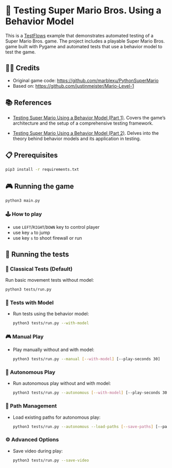 # 🍄 Testing Super Mario Bros. Using a Behavior Model 

This is a [TestFlows](https://testflows.com) example that demonstrates automated testing of a Super Mario Bros. game. The project includes a playable Super Mario Bros. game built with Pygame and automated tests that use a behavior model to test the game.

## 👨‍💻 Credits

* Original game code: https://github.com/marblexu/PythonSuperMario
* Based on: https://github.com/justinmeister/Mario-Level-1

## 📚 References

* [Testing Super Mario Using a Behavior Model (Part 1)](https://testflows.com/blog/testing-super-mario-using-a-behavior-model-part1/).
  Covers the game’s architecture and the setup of a comprehensive testing framework.

* [Testing Super Mario Using a Behavior Model (Part 2)](https://testflows.com/blog/testing-super-mario-using-a-behavior-model-part2/).
  Delves into the theory behind behavior models and its application in testing.

## 📋 Prerequisites

```bash
pip3 install -r requirements.txt
```

## 🎮 Running the game

```bash
python3 main.py
```

### 🕹️ How to play

* use `LEFT`/`RIGHT`/`DOWN` key to control player
* use key `a` to jump
* use key `s` to shoot firewall or run

## 🧪 Running the tests

### 🎯 Classical Tests (Default)
Run basic movement tests without model:
```bash
python3 tests/run.py
```

### 🤖 Tests with Model
* Run tests using the behavior model:
  ```bash
  python3 tests/run.py --with-model
  ```

### 🎮 Manual Play
* Play manually without and with model:
  ```bash
  python3 tests/run.py --manual [--with-model] [--play-seconds 30]
  ```

### 🤖 Autonomous Play
* Run autonomous play without and with model:
  ```bash
  python3 tests/run.py --autonomous [--with-model] [--play-seconds 30]
  ```

### 📁 Path Management
* Load existing paths for autonomous play:
  ```bash
  python3 tests/run.py --autonomous --load-paths [--save-paths] [--paths-file custom_paths.json]
  ```

### ⚙️ Advanced Options
* Save video during play:
  ```bash
  python3 tests/run.py --save-video
  ```

